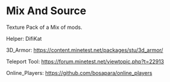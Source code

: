 # Mix And Source

Texture Pack of a Mix of mods.

Helper: DifiKat

3D_Armor: https://content.minetest.net/packages/stu/3d_armor/

Teleport Tool: https://forum.minetest.net/viewtopic.php?t=22913

Online_Players: https://github.com/bosapara/online_players
